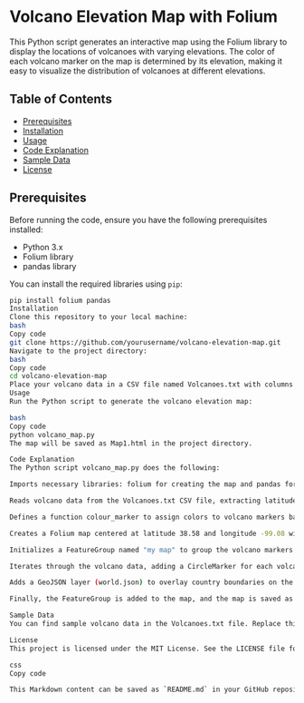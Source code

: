 
# Volcano Elevation Map with Folium

This Python script generates an interactive map using the Folium library to display the locations of volcanoes with varying elevations. The color of each volcano marker on the map is determined by its elevation, making it easy to visualize the distribution of volcanoes at different elevations.

## Table of Contents

- [Prerequisites](#prerequisites)
- [Installation](#installation)
- [Usage](#usage)
- [Code Explanation](#code-explanation)
- [Sample Data](#sample-data)
- [License](#license)

## Prerequisites

Before running the code, ensure you have the following prerequisites installed:

- Python 3.x
- Folium library
- pandas library

You can install the required libraries using `pip`:

```bash
pip install folium pandas
Installation
Clone this repository to your local machine:
bash
Copy code
git clone https://github.com/yourusername/volcano-elevation-map.git
Navigate to the project directory:
bash
Copy code
cd volcano-elevation-map
Place your volcano data in a CSV file named Volcanoes.txt with columns "LAT," "LON," and "ELEV." You can use your own dataset or find one online.
Usage
Run the Python script to generate the volcano elevation map:

bash
Copy code
python volcano_map.py
The map will be saved as Map1.html in the project directory.

Code Explanation
The Python script volcano_map.py does the following:

Imports necessary libraries: folium for creating the map and pandas for reading volcano data from a CSV file.

Reads volcano data from the Volcanoes.txt CSV file, extracting latitude, longitude, and elevation.

Defines a function colour_marker to assign colors to volcano markers based on elevation. Red markers represent elevations below 1000 meters, orange markers represent elevations between 1000 and 3000 meters, and green markers represent elevations above 3000 meters.

Creates a Folium map centered at latitude 38.58 and longitude -99.08 with a zoom level of 6. It uses OpenStreetMap as the base tileset.

Initializes a FeatureGroup named "my map" to group the volcano markers.

Iterates through the volcano data, adding a CircleMarker for each volcano. The marker's color is determined by the colour_marker function, and the popup displays the volcano's elevation.

Adds a GeoJSON layer (world.json) to overlay country boundaries on the map. You should provide the GeoJSON file in the project directory.

Finally, the FeatureGroup is added to the map, and the map is saved as Map1.html.

Sample Data
You can find sample volcano data in the Volcanoes.txt file. Replace this file with your own volcano dataset in the same format if needed.

License
This project is licensed under the MIT License. See the LICENSE file for details.

css
Copy code

This Markdown content can be saved as `README.md` in your GitHub repository to provide clear documentation for your project.